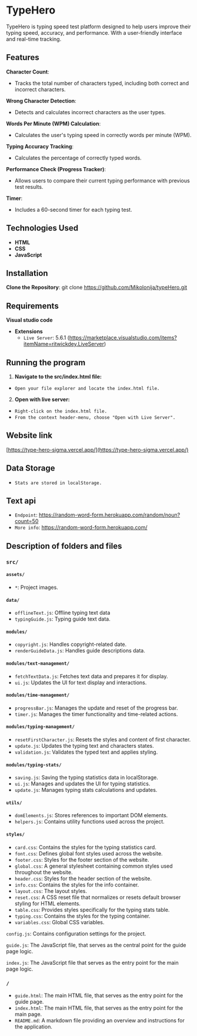 # TypeHero

TypeHero is typing speed test platform designed to help users improve their typing speed, accuracy, and performance. With a user-friendly interface and real-time tracking.

## Features

**Character Count**:

- Tracks the total number of characters typed, including both correct and incorrect characters.

**Wrong Character Detection**:

- Detects and calculates incorrect characters as the user types.

**Words Per Minute (WPM) Calculation**:

- Calculates the user's typing speed in correctly words per minute (WPM).

**Typing Accuracy Tracking**:

- Calculates the percentage of correctly typed words.

**Performance Check (Progress Tracker)**:

- Allows users to compare their current typing performance with previous test results.

**Timer**:

- Includes a 60-second timer for each typing test.

## Technologies Used

- **HTML**
- **CSS**
- **JavaScript**

## Installation

**Clone the Repository**:
git clone https://github.com/Mikolonija/typeHero.git

## Requirements

**Visual studio code**

- **Extensions**
  - `Live Server`: 5.6.1 (https://marketplace.visualstudio.com/items?itemName=ritwickdey.LiveServer)

## Running the program

1. **Navigate to the src/index.html file:**

- `Open your file explorer and locate the index.html file.`

2. **Open with live server:**

- `Right-click on the index.html file.`
- `From the context header-menu, choose "Open with Live Server".`

## Website link

[https://type-hero-sigma.vercel.app/](https://type-hero-sigma.vercel.app/)

## Data Storage

- `Stats are stored in localStorage.`

## Text api

- `Endpoint`: https://random-word-form.herokuapp.com/random/noun?count=50
- `More info`: https://random-word-form.herokuapp.com/

## Description of folders and files

### `src/`

#### `assets/`

- `*`: Project images.

#### `data/`

- `offlineText.js`: Offline typing text data
- `typingGuide.js`: Typing guide text data.

#### `modules/`

- `copyright.js`: Handles copyright-related date.
- `renderGuideData.js`: Handles guide descriptions data.

#### `modules/text-management/`

- `fetchTextData.js`: Fetches text data and prepares it for display.
- `ui.js`: Updates the UI for text display and interactions.

#### `modules/time-management/`

- `progressBar.js`: Manages the update and reset of the progress bar.
- `timer.js`: Manages the timer functionality and time-related actions.

#### `modules/typing-management/`

- `resetFirstCharacter.js`: Resets the styles and content of first character.
- `update.js`: Updates the typing text and characters states.
- `validation.js`: Validates the typed text and applies styling.

#### `modules/typing-stats/`

- `saving.js`: Saving the typing statistics data in localStorage.
- `ui.js`: Manages and updates the UI for typing statistics.
- `update.js`: Manages typing stats calculations and updates.

#### `utils/`

- `domElements.js`: Stores references to important DOM elements.
- `helpers.js`: Contains utility functions used across the project.

#### `styles/`

- `card.css`: Contains the styles for the typing statistics card.
- `font.css`: Defines global font styles used across the website.
- `footer.css`: Styles for the footer section of the website.
- `global.css`: A general stylesheet containing common styles used throughout the website.
- `header.css`: Styles for the header section of the website.
- `info.css`: Contains the styles for the info container.
- `layout.css`: The layout styles.
- `reset.css`: A CSS reset file that normalizes or resets default browser styling for HTML elements.
- `table.css`: Provides styles specifically for the typing stats table.
- `typing.css`: Contains the styles for the typing container.
- `variables.css`: Global CSS variables.

`config.js`: Contains configuration settings for the project.

`guide.js`: The JavaScript file, that serves as the central point for the guide page logic.

`index.js`: The JavaScript file that serves as the entry point for the main page logic.

### `/`

- `guide.html`: The main HTML file, that serves as the entry point for the guide page.
- `index.html`: The main HTML file, that serves as the entry point for the main page.
- `README.md`: A markdown file providing an overview and instructions for the application.
